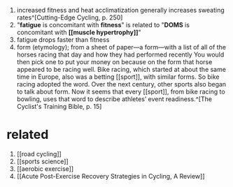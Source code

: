 1. increased fitness and heat acclimatization generally increases sweating rates^[Cutting-Edge Cycling, p. 250]
2. "**fatigue** is concomitant with **fitness**" is related to "**DOMS** is concomitant with **[[muscle hypertrophy]]**"
3. fatigue drops faster than fitness
4. form (etymology); from a sheet of paper—a form—with a list of all of the horses racing that day and how they had performed recently
You would then pick one to put your money on because on the form that horse appeared to be racing well. Bike racing, which started at about the same time in Europe, also was a betting [[sport]], with similar forms. So bike racing adopted the word. Over the next century, other sports also began to talk about form. Now it seems that every [[sport]], from bike racing to bowling, uses that word to describe athletes’ event readiness.^[The Cyclist's Training Bible, p. 15]

# related
1. [[road cycling]]
2. [[sports science]]
3. [[aerobic exercise]]
4. [[Acute Post-Exercise Recovery Strategies in Cycling, A Review]]